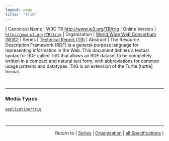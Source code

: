 ```yaml
---
layout: page
title:  "TriG"
---
```


| Canonical Name | W3C TR http://www.w3.org/TR/trig
| Online Version | [`http://www.w3.org/TR/trig`](http://www.w3.org/TR/trig)
| Organization | [World Wide Web Consortium (W3C)](..)
| Series | [Technical Report (TR)](.)
| Abstract | The Resource Description Framework (RDF) is a general-purpose language for representing information in the Web. This document defines a textual syntax for RDF called TriG that allows an RDF dataset to be completely written in a compact and natural text form, with abbreviations for common usage patterns and datatypes. TriG is an extension of the Turtle [turtle] format.

<br/>
<hr/>

### Media Types

[`application/trig`](/concepts/media-type/application/trig "The Resource Description Framework (RDF) is a general-purpose language for representing information in the Web. This document defines a textual syntax for RDF called TriG that allows an RDF dataset to be completely written in a compact and natural text form, with abbreviations for common usage patterns and datatypes. TriG is an extension of the Turtle [turtle] format.")



<br/>
<hr/>

<p style="text-align: right">Return to ( <a href="./">Series</a> | <a href="../">Organization</a> | <a href="../../">all Specifications</a> )</p>